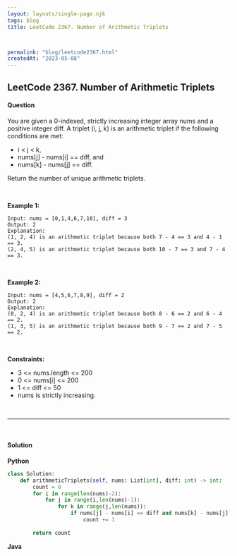 ```yaml
---
layout: layouts/single-page.njk
tags: blog
title: LeetCode 2367. Number of Arithmetic Triplets



permalink: "blog/leetcode2367.html"
createdAt: "2023-05-08"
---
```


## LeetCode 2367. Number of Arithmetic Triplets






#### Question
You are given a 0-indexed, strictly increasing integer array nums and a positive integer diff. A triplet (i, j, k) is an arithmetic triplet if the following conditions are met:

* i < j < k,
* nums[j] - nums[i] == diff, and
* nums[k] - nums[j] == diff.

Return the number of unique arithmetic triplets.

<p>&nbsp;</p>

**Example 1:**

    Input: nums = [0,1,4,6,7,10], diff = 3
    Output: 2
    Explanation:
    (1, 2, 4) is an arithmetic triplet because both 7 - 4 == 3 and 4 - 1 == 3.
    (2, 4, 5) is an arithmetic triplet because both 10 - 7 == 3 and 7 - 4 == 3. 

<p>&nbsp;</p>

**Example 2:**

    Input: nums = [4,5,6,7,8,9], diff = 2
    Output: 2
    Explanation:
    (0, 2, 4) is an arithmetic triplet because both 8 - 6 == 2 and 6 - 4 == 2.
    (1, 3, 5) is an arithmetic triplet because both 9 - 7 == 2 and 7 - 5 == 2.

<p>&nbsp;</p>


**Constraints:**


* 3 <= nums.length <= 200
* 0 <= nums[i] <= 200
* 1 <= diff <= 50
* nums is strictly increasing.




<p>&nbsp;</p>

---

<p>&nbsp;</p>  

#### Solution
**Python**
```Python
class Solution:
    def arithmeticTriplets(self, nums: List[int], diff: int) -> int:
        count = 0
        for i in range(len(nums)-2):
            for j in range(i,len(nums)-1):
                for k in range(j,len(nums)):
                    if nums[j] - nums[i] == diff and nums[k] - nums[j] == diff:
                        count += 1
    
        return count
```

**Java**